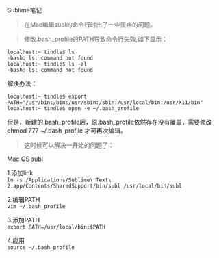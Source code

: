 Sublime笔记

> 在Mac编辑subl的命令行时出了一些蛋疼的问题。

> 修改.bash_profile的PATH导致命令行失效,如下显示：

```
localhost:~ tindle$ ls  
-bash: ls: command not found  
localhost:~ tindle$ ls -al  
-bash: ls: command not found  
```
解决办法：

```
localhost:~ tindle$ export PATH="/usr/bin:/bin:/usr/sbin:/sbin:/usr/local/bin:/usr/X11/bin"  
localhost:~ tindle$ open -e ~/.bash_profile  

```

但是，新建的.bash_profile后，原.bash_profile依然存在没有覆盖，需要修改 chmod 777 ~/.bash_profile 才可再次编辑。

> 这时候可以解决一开始的问题了：

Mac OS subl

1.添加link  
`ln -s /Applications/Sublime\ Text\ 2.app/Contents/SharedSupport/bin/subl /usr/local/bin/subl`

2.编辑PATH  
`vim ~/.bash_profile`

3.添加PATH  
`export PATH=/usr/local/bin:$PATH`

4.应用  
`source ~/.bash_profile`
